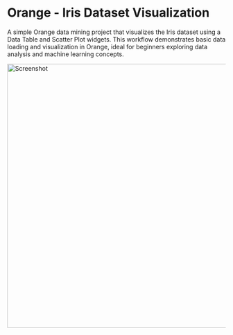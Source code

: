 # Orange - Iris Dataset Visualization

A simple Orange data mining project that visualizes the Iris dataset using a Data Table and Scatter Plot widgets. This workflow demonstrates basic data loading and visualization in Orange, ideal for beginners exploring data analysis and machine learning concepts.


<img width="796" height="609" alt="Screenshot" src="https://github.com/user-attachments/assets/06254f68-7714-40f0-a1b4-60b98b6d8875" />

